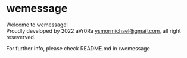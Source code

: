 # wemessage

Welcome to wemessage! <br />
Proudly developed by 2022 aVr0Ra <ysmormichael@gmail.com>, all right reseverved. <br />

For further info, please check README.md in /wemessage
